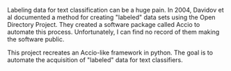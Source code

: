 Labeling data for text classification can be a huge pain. In 2004, Davidov et al documented a method for creating "labeled" data sets using the Open Directory Project.  They created a software package called Accio to automate this process.  Unfortunately, I can find no record of them making the software public.

This project recreates an Accio-like framework in python.  The goal is to automate the acquisition of "labeled" data for text classifiers.